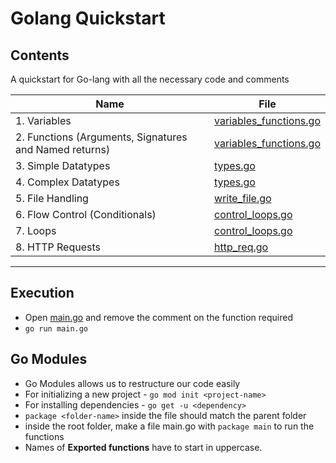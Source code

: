 # Golang Quickstart

## Contents

A quickstart for Go-lang with all the necessary code and comments

| Name                                                   | File                                                 |
| ------------------------------------------------------ | ---------------------------------------------------- |
| 1. Variables                                           | [variables_functions.go](src/variables_functions.go) |
| 2. Functions (Arguments, Signatures and Named returns) | [variables_functions.go](src/variables_functions.go) |
| 3. Simple Datatypes                                    | [types.go](src/types.go)                             |
| 4. Complex Datatypes                                   | [types.go](src/types.go)                             |
| 5. File Handling                                       | [write_file.go](src/write_file.go)                   |
| 6. Flow Control (Conditionals)                         | [control_loops.go](src/control_loops.go)             |
| 7. Loops                                               | [control_loops.go](src/control_loops.go)             |
| 8. HTTP Requests                                       | [http_req.go](src/http_req.go)                       |

---

## Execution

- Open [main.go](main.go) and remove the comment on the function required
- `go run main.go`

## Go Modules

- Go Modules allows us to restructure our code easily
- For initializing a new project - `go mod init <project-name>`
- For installing dependencies - `go get -u <dependency>`
- `package <folder-name>` inside the file should match the parent folder
- inside the root folder, make a file main.go with `package main` to run the functions
- Names of **Exported functions** have to start in uppercase.
